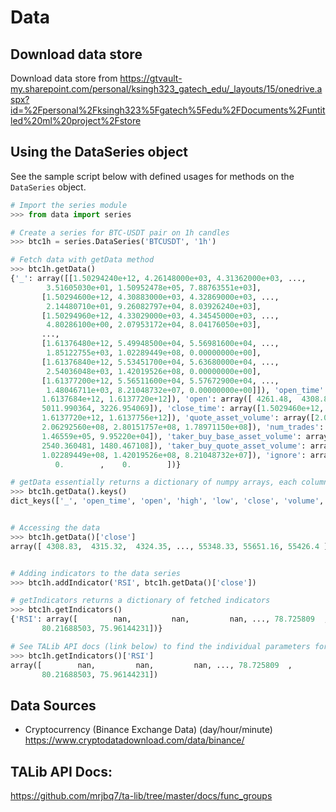 # Data

## Download data store

Download data store from https://gtvault-my.sharepoint.com/personal/ksingh323_gatech_edu/_layouts/15/onedrive.aspx?id=%2Fpersonal%2Fksingh323%5Fgatech%5Fedu%2FDocuments%2Funtitled%20ml%20project%2Fstore


## Using the DataSeries object

See the sample script below with defined usages for methods on the `DataSeries` object.


```python
# Import the series module
>>> from data import series                      

# Create a series for BTC-USDT pair on 1h candles
>>> btc1h = series.DataSeries('BTCUSDT', '1h')

# Fetch data with getData method
>>> btc1h.getData()
{'_': array([[1.50294240e+12, 4.26148000e+03, 4.31362000e+03, ...,
        3.51605030e+01, 1.50952478e+05, 7.88763551e+03],
       [1.50294600e+12, 4.30883000e+03, 4.32869000e+03, ...,
        2.14480710e+01, 9.26082797e+04, 8.03926240e+03],
       [1.50294960e+12, 4.33029000e+03, 4.34545000e+03, ...,
        4.80286100e+00, 2.07953172e+04, 8.04176050e+03],
       ...,
       [1.61376480e+12, 5.49948500e+04, 5.56981600e+04, ...,
        1.85122755e+03, 1.02289449e+08, 0.00000000e+00],
       [1.61376840e+12, 5.53451700e+04, 5.63680000e+04, ...,
        2.54036048e+03, 1.42019526e+08, 0.00000000e+00],
       [1.61377200e+12, 5.56511600e+04, 5.57672900e+04, ...,
        1.48046711e+03, 8.21048732e+07, 0.00000000e+00]]), 'open_time': array([1.5029424e+12, 1.5029460e+12, 1.5029496e+12, ..., 1.6137648e+12,
       1.6137684e+12, 1.6137720e+12]), 'open': array([ 4261.48,  4308.83,  4330.29, ..., 54994.85, 55345.17, 55651.16]), 'high': array([ 4313.62,  4328.69,  4345.45, ..., 55698.16, 56368.  , 55767.29]), 'low': array([ 4261.32,  4291.37,  4309.37, ..., 54800.  , 55304.52, 55130.  ]), 'close': array([ 4308.83,  4315.32,  4324.35, ..., 55348.33, 55651.16, 55426.4 ]), 'volume': array([  47.181009,   23.234916,    7.229691, ..., 3733.048485,
       5011.990364, 3226.954069]), 'close_time': array([1.5029460e+12, 1.5029496e+12, 1.5029532e+12, ..., 1.6137684e+12,
       1.6137720e+12, 1.6137756e+12]), 'quote_asset_volume': array([2.02366138e+05, 1.00304824e+05, 3.12823127e+04, ...,
       2.06292560e+08, 2.80151757e+08, 1.78971150e+08]), 'num_trades': array([1.71000e+02, 1.02000e+02, 3.60000e+01, ..., 1.15558e+05,
       1.46559e+05, 9.95220e+04]), 'taker_buy_base_asset_volume': array([  35.160503,   21.448071,    4.802861, ..., 1851.227548,
       2540.360481, 1480.467108]), 'taker_buy_quote_asset_volume': array([1.50952478e+05, 9.26082797e+04, 2.07953172e+04, ...,
       1.02289449e+08, 1.42019526e+08, 8.21048732e+07]), 'ignore': array([7887.63551305, 8039.26240152, 8041.76049845, ...,    0.        ,
          0.        ,    0.        ])}

# getData essentially returns a dictionary of numpy arrays, each column can be accessed with its own keys
>>> btc1h.getData().keys()
dict_keys(['_', 'open_time', 'open', 'high', 'low', 'close', 'volume', 'close_time', 'quote_asset_volume', 'num_trades', 'taker_buy_base_asset_volume', 'taker_buy_quote_asset_volume', 'ignore'])


# Accessing the data
>>> btc1h.getData()['close']
array([ 4308.83,  4315.32,  4324.35, ..., 55348.33, 55651.16, 55426.4 ])


# Adding indicators to the data series
>>> btc1h.addIndicator('RSI', btc1h.getData()['close'])

# getIndicators returns a dictionary of fetched indicators
>>> btc1h.getIndicators()
{'RSI': array([        nan,         nan,         nan, ..., 78.725809  ,
       80.21688503, 75.96144231])}

# See TALib API docs (link below) to find the individual parameters for each indicator
>>> btc1h.getIndicators()['RSI']
array([        nan,         nan,         nan, ..., 78.725809  ,
       80.21688503, 75.96144231])

```


## Data Sources
* Cryptocurrency (Binance Exchange Data)
  (day/hour/minute)
  https://www.cryptodatadownload.com/data/binance/

## TALib API Docs:
https://github.com/mrjbq7/ta-lib/tree/master/docs/func_groups